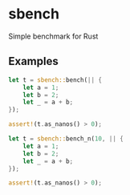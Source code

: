 # sbench
Simple benchmark for Rust

## Examples
```rust
let t = sbench::bench(|| {
    let a = 1;
    let b = 2;
    let _ = a + b;
});

assert!(t.as_nanos() > 0);
```
```rust
let t = sbench::bench_n(10, || {
    let a = 1;
    let b = 2;
    let _ = a + b;
});

assert!(t.as_nanos() > 0);
```